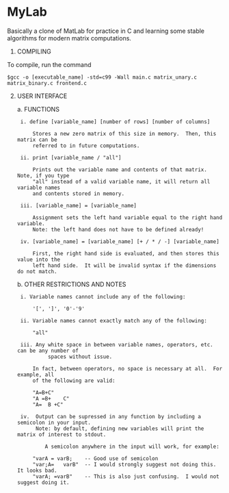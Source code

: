# MyLab
Basically a clone of MatLab for practice in C and learning some stable algorithms for modern matrix computations.

1. COMPILING

To compile, run the command
	
	$gcc -o [executable_name] -std=c99 -Wall main.c matrix_unary.c matrix_binary.c frontend.c

2. USER INTERFACE


	a. FUNCTIONS
	
		i. define [variable_name] [number of rows] [number of columns]
		
			Stores a new zero matrix of this size in memory.  Then, this matrix can be
			referred to in future computations.
	
		ii. print [variable_name / "all"]

			Prints out the variable name and contents of that matrix.  Note, if you type
			"all" instead of a valid variable name, it will return all variable names 
			and contents stored in memory.	
		 
		iii. [variable_name] = [variable_name]

			Assignment sets the left hand variable equal to the right hand variable.
			Note: the left hand does not have to be defined already!

		iv. [variable_name] = [variable_name] [+ / * / -] [variable_name]

			First, the right hand side is evaluated, and then stores this value into the			    
			left hand side.  It will be invalid syntax if the dimensions do not match.

	b. OTHER RESTRICTIONS AND NOTES

		i. Variable names cannot include any of the following:
		
			'[', ']', '0'-'9'
		
		ii. Variable names cannot exactly match any of the following:
			
			"all"	
		
		iii. Any white space in between variable names, operators, etc. can be any number of
	             spaces without issue.

			In fact, between operators, no space is necessary at all.  For example, all
			of the following are valid:

			"A=B+C"
			"A =B+    C"
			"A=  B +C"
		
		iv.  Output can be supressed in any function by including a semicolon in your input.
		     Note: by default, defining new variables will print the matrix of interest to stdout.
		    
 		     	A semicolon anywhere in the input will work, for example:
			
			"varA = varB;    -- Good use of semicolon
			"var;A=   varB"  -- I would strongly suggest not doing this.  It looks bad.
			"varA; =varB"	 -- This is also just confusing.  I would not suggest doing it.
